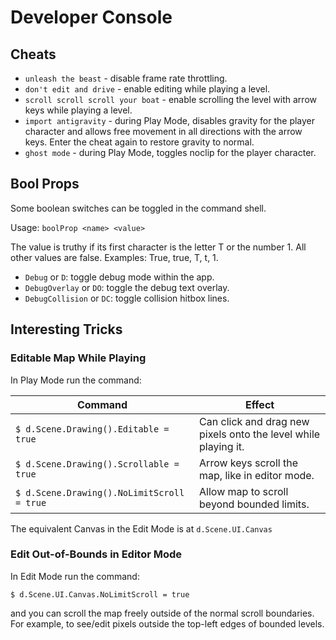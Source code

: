 # Developer Console

## Cheats

* `unleash the beast` - disable frame rate throttling.
* `don't edit and drive` - enable editing while playing a level.
* `scroll scroll scroll your boat` - enable scrolling the level with arrow keys
  while playing a level.
* `import antigravity` - during Play Mode, disables gravity for the player
  character and allows free movement in all directions with the arrow keys.
  Enter the cheat again to restore gravity to normal.
* `ghost mode` - during Play Mode, toggles noclip for the player character.

## Bool Props

Some boolean switches can be toggled in the command shell.

Usage: `boolProp <name> <value>`

The value is truthy if its first character is the letter T or the number 1.
All other values are false. Examples: True, true, T, t, 1.

* `Debug` or `D`: toggle debug mode within the app.
* `DebugOverlay` or `DO`: toggle the debug text overlay.
* `DebugCollision` or `DC`: toggle collision hitbox lines.

## Interesting Tricks

### Editable Map While Playing

In Play Mode run the command:

| Command                                    | Effect                                                         |
|--------------------------------------------|----------------------------------------------------------------|
| `$ d.Scene.Drawing().Editable = true`      | Can click and drag new pixels onto the level while playing it. |
| `$ d.Scene.Drawing().Scrollable = true`    | Arrow keys scroll the map, like in editor mode.                |
| `$ d.Scene.Drawing().NoLimitScroll = true` | Allow map to scroll beyond bounded limits.                     |

The equivalent Canvas in the Edit Mode is at `d.Scene.UI.Canvas`

### Edit Out-of-Bounds in Editor Mode

In Edit Mode run the command:

`$ d.Scene.UI.Canvas.NoLimitScroll = true`

and you can scroll the map freely outside of the normal scroll boundaries. For
example, to see/edit pixels outside the top-left edges of bounded levels.

